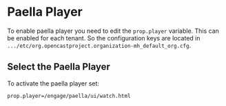Paella Player
=============

To enable paella player you need to edit the `prop.player` variable.
This can be enabled for each tenant. So the configuration keys are located in
`.../etc/org.opencastproject.organization-mh_default_org.cfg`.

Select the Paella Player
------------------------------

To activate the paella player set:

    prop.player=/engage/paella/ui/watch.html

